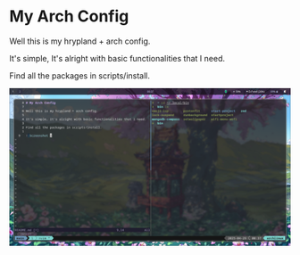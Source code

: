 # My Arch Config

Well this is my hrypland + arch config.  
  
It's simple, It's alright with basic functionalities that I need.   
  
Find all the packages in scripts/install.  
  
![Screenshot](./images/2025-04-29-003707_hyprshot.png)

